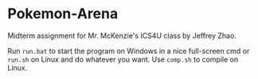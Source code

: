 Pokemon-Arena
=============
Midterm assignment for Mr. McKenzie's ICS4U class by Jeffrey Zhao.

Run `run.bat` to start the program on Windows in a nice full-screen cmd or `run.sh` on Linux and do whatever you want.
Use `comp.sh` to compile on Linux.
